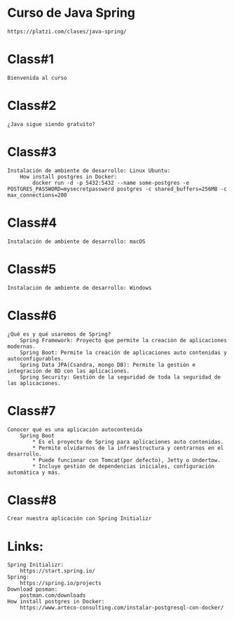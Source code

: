 # Curso de Java Spring
    https://platzi.com/clases/java-spring/
# Class#1
    Bienvenida al curso
# Class#2
    ¿Java sigue siendo gratuito?
# Class#3
    Instalación de ambiente de desarrollo: Linux Ubuntu:
        How install postgres in Docker:
            docker run -d -p 5432:5432 --name some-postgres -e POSTGRES_PASSWORD=mysecretpassword postgres -c shared_buffers=256MB -c max_connections=200
# Class#4
    Instalación de ambiente de desarrollo: macOS
# Class#5
    Instalación de ambiente de desarrollo: Windows
# Class#6
    ¿Qué es y qué usaremos de Spring?
        Spring Framework: Proyecto que permite la creación de aplicaciones modernas.
        Spring Boot: Permite la creación de aplicaciones auto contenidas y autoconfigurables. 
        Spring Data JPA(Csandra, mongo DB): Permite la gestión e integración de BD con las aplicaciones.
        Spring Security: Gestión de la seguridad de toda la seguridad de las aplicaciones.
# Class#7
    Conocer qué es una aplicación autocontenida
        Spring Boot
            * Es el proyecto de Spring para aplicaciones auto contenidas.
            * Permite olvidarnos de la infraestructura y centrarnos en el desarrollo.
            * Puede funcionar con Tomcat(por defecto), Jetty o Undertow.
            * Incluye gestión de dependencias iniciales, configuración automática y más.
# Class#8
    Crear nuestra aplicación con Spring Initializr
# Links:
    Spring Initializr:
        https://start.spring.io/
    Spring:
        https://spring.io/projects
    Download posman:
        postman.com/downloads
    How install postgres in Docker:
        https://www.arteco-consulting.com/instalar-postgresql-con-docker/